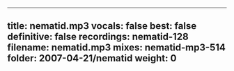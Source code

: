 
---
title: nematid.mp3
vocals: false
best: false
definitive: false
recordings: nematid-128
filename: nematid.mp3
mixes: nematid-mp3-514
folder: 2007-04-21/nematid
weight: 0
---
